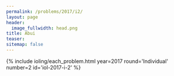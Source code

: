 ```yaml
---
permalink: /problems/2017/i2/
layout: page
header:
  image_fullwidth: head.png
title: Abui
teaser: 
sitemap: false
---
```


{% include ioling/each_problem.html year=2017 round='Individual' number=2 id='iol-2017-i-2' %}
